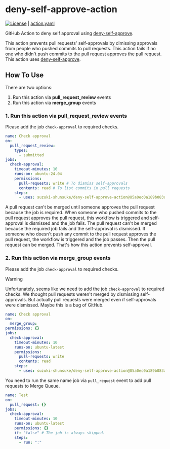 # deny-self-approve-action

[![License](http://img.shields.io/badge/license-mit-blue.svg?style=flat-square)](https://raw.githubusercontent.com/suzuki-shunsuke/deny-self-approve-action/main/LICENSE) | [action.yaml](action.yaml)

GitHub Action to deny self approval using [deny-self-approve](https://github.com/suzuki-shunsuke/deny-self-approve).

This action prevents pull requests' self-approvals by dimissing approvals from people who pushed commits to pull requests.
This action fails if no one who didn't push commits to the pull request approves the pull request.
This action uses [deny-self-approve](https://github.com/suzuki-shunsuke/deny-self-approve).

## How To Use

There are two options:

1. Run this action via **pull_request_review** events
1. Run this action via **merge_group** events

### 1. Run this action via **pull_request_review** events

Please add the job `check-approval` to required checks.

```yaml
name: Check approval
on:
  pull_request_review:
    types:
      - submitted
jobs:
  check-approval:
    timeout-minutes: 10
    runs-on: ubuntu-24.04
    permissions:
      pull-requests: write # To dismiss self-approvals
      contents: read # To list commits in pull requests
    steps:
      - uses: suzuki-shunsuke/deny-self-approve-action@85a0ec0a189b083a84a95d37766f6f6df5aea1ba # v0.1.0
```

A pull request can't be merged until someone approves the pull request because the job is required.
When someone who pushed commits to the pull request approves the pull request, this workflow is triggered and self-approval is dismissed and the job fails.
The pull request can't be merged because the required job fails and the self-approval is dismissed.
If someone who doesn't push any commit to the pull request approves the pull request, the workflow is triggered and the job passes. Then the pull request can be merged.
That's how this action prevents self-approval.

### 2. Run this action via **merge_group** events

Please add the job `check-approval` to required checks.

> [!WARNING]
> Unfortunately, seems like we need to add the job `check-approval` to required checks.
> We thought pull requests weren't merged by dismissing self-approvals.
> But actually pull requests were merged even if self-approvals were dismissed.
> Maybe this is a bug of GitHub.

```yaml
name: Check approval
on:
  merge_group:
permissions: {}
jobs:
  check-approval:
    timeout-minutes: 10
    runs-on: ubuntu-latest
    permissions:
      pull-requests: write
      contents: read
    steps:
      - uses: suzuki-shunsuke/deny-self-approve-action@85a0ec0a189b083a84a95d37766f6f6df5aea1ba # v0.1.0
```

You need to run the same name job via `pull_request` event to add pull requests to Merge Queue.

```yaml
name: Test
on:
  pull_request: {}
jobs:
  check-approval:
    timeout-minutes: 10
    runs-on: ubuntu-latest
    permissions: {}
    if: "false" # The job is always skipped.
    steps:
      - run: ":"
```
